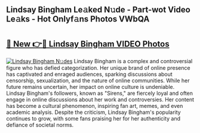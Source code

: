 ## Lindsay Bingham Le𝚊ked N𝚞de - Part-wot Video Le𝚊ks - Hot Onlyf𝚊ns Photos VWbQA

# <h2><a href="http://ac29813.deff.icu/?id=Lindsay+Bingham">🔗 New 👉🔴 Lindsay Bingham VIDEO Photos</a></h2>

[![Lindsay Bingham N𝚞des](https://i.imgur.com/rIISA9y.gif)](http://ac29813.deff.icu/?id=Lindsay+Bingham)
Lindsay Bingham is a complex and controversial figure who has defied categorization. Her unique brand of online presence has captivated and enraged audiences, sparking discussions about censorship, sexualization, and the nature of online communities. While her future remains uncertain, her impact on online culture is undeniable. Lindsay Bingham's followers, known as "Sirens," are fiercely loyal and often engage in online discussions about her work and controversies. Her content has become a cultural phenomenon, inspiring fan art, memes, and even academic analysis. Despite the criticism, Lindsay Bingham's popularity continues to grow, with some fans praising her for her authenticity and defiance of societal norms.
